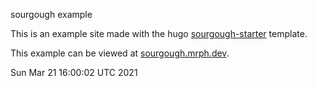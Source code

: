 sourgough example  

This is an example site made with the hugo [sourgough-starter](https://github.com/jack-alop/sourgough-starter) template.   
  
    
This example can be viewed at [sourgough.mrph.dev](https://sourgough.mrph.dev).



  
  
Sun Mar 21 16:00:02 UTC 2021

